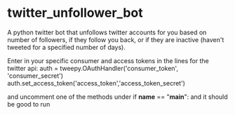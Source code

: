 # twitter_unfollower_bot
A python twitter bot that unfollows twitter accounts for you based on number of followers, if they follow you back, or if they are inactive (haven't tweeted for a specified number of days).

Enter in your specific consumer and access tokens in the lines for the twitter api:
auth = tweepy.OAuthHandler('consumer_token', 'consumer_secret')
auth.set_access_token('access_token','access_token_secret')

and uncomment one of the methods under if __name__ == "__main__": and it should be good to run
